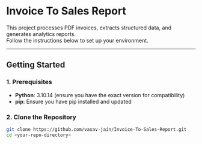 # Invoice To Sales Report

This project processes PDF invoices, extracts structured data, and generates analytics reports.  
Follow the instructions below to set up your environment.

---

## Getting Started

### 1. Prerequisites

- **Python**: 3.10.14 (ensure you have the exact version for compatibility)
- **pip**: Ensure you have pip installed and updated

### 2. Clone the Repository

```bash
git clone https://github.com/vasav-jain/Invoice-To-Sales-Report.git
cd <your-repo-directory>
